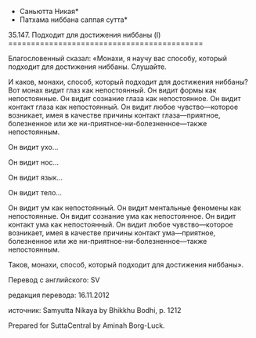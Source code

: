 * Саньютта Никая*
* Патхама ниббана саппая сутта*

35\.147\. Подходит для достижения ниббаны \(I\)
\=\=\=\=\=\=\=\=\=\=\=\=\=\=\=\=\=\=\=\=\=\=\=\=\=\=\=\=\=\=\=\=\=\=\=\=\=\=\=\=\=\=\=

Благословенный сказал: «Монахи, я научу вас способу, который подходит для достижения ниббаны\. Слушайте\.

И каков, монахи, способ, который подходит для достижения ниббаны? Вот монах видит глаз как непостоянный\. Он видит формы как непостоянные\. Он видит сознание глаза как непостоянное\. Он видит контакт глаза как непостоянный\. Он видит любое чувство—которое возникает, имея в качестве причины контакт глаза—приятное, болезненное или же ни\-приятное\-ни\-болезненное—также непостоянным\.

Он видит ухо…

Он видит нос…

Он видит язык…

Он видит тело…

Он видит ум как непостоянный\. Он видит ментальные феномены как непостоянные\. Он видит сознание ума как непостоянное\. Он видит контакт ума как непостоянный\. Он видит любое чувство—которое возникает, имея в качестве причины контакт ума—приятное, болезненное или же ни\-приятное\-ни\-болезненное—также непостоянным\.

Таков, монахи, способ, который подходит для достижения ниббаны»\.

Перевод с английского: SV

редакция перевода: 16\.11\.2012

источник: Samyutta Nikaya by Bhikkhu Bodhi, p\. 1212

Prepared for SuttaCentral by Aminah Borg\-Luck\.